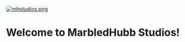 [![mhstudios.png](https://i.postimg.cc/8zbc7sGQ/mhstudios.png)](https://postimg.cc/G4HdNL9q)
# Welcome to MarbledHubb Studios!

